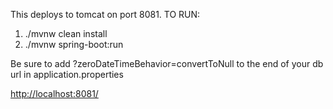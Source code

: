 This deploys to tomcat on port 8081.
TO RUN:

1. ./mvnw clean install
1. ./mvnw spring-boot:run

Be sure to add ?zeroDateTimeBehavior=convertToNull to the end of your db url in
application.properties

[http://localhost:8081/](http://localhost:8081/)
